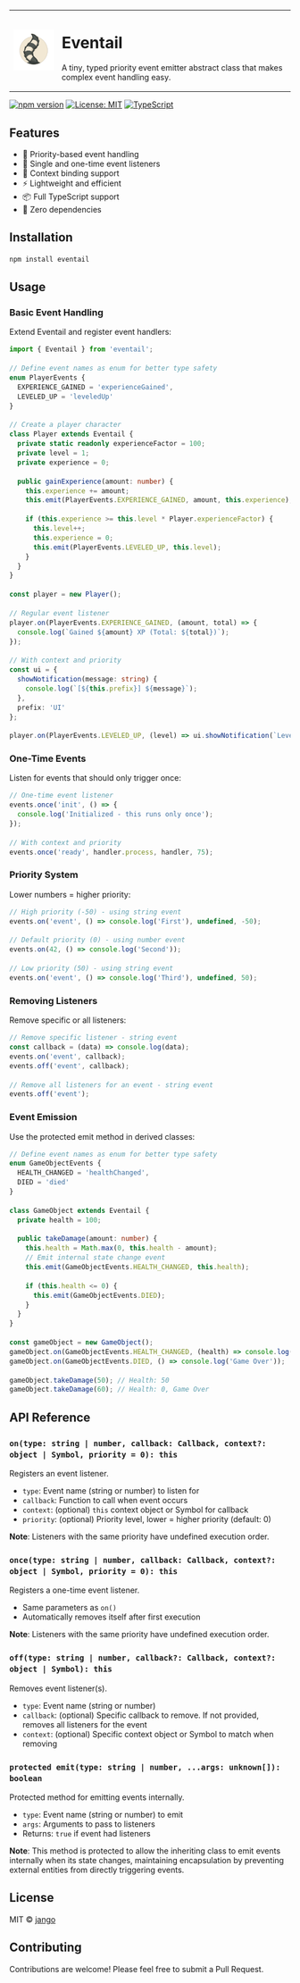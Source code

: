 <table>
<tr>
<td>
  <img src="assets/logotype.svg" alt="Eventail Logo" width="120">
</td>
<td>
  <h1>Eventail</h1>
  <p>A tiny, typed priority event emitter abstract class that makes complex event handling easy.</p>
</td>
</tr>
</table>

[![npm version](https://img.shields.io/npm/v/eventail.svg)](https://www.npmjs.com/package/eventail)
[![License: MIT](https://img.shields.io/badge/License-MIT-yellow.svg)](https://opensource.org/licenses/MIT)
[![TypeScript](https://img.shields.io/badge/TypeScript-%5E5.8.0-blue)](https://www.typescriptlang.org/)

## Features

- 🎯 Priority-based event handling
- 🌟 Single and one-time event listeners
- 🔄 Context binding support
- ⚡ Lightweight and efficient
- 📦 Full TypeScript support
- 🧪 Zero dependencies

## Installation

```bash
npm install eventail
```

## Usage

### Basic Event Handling

Extend Eventail and register event handlers:

```typescript
import { Eventail } from 'eventail';

// Define event names as enum for better type safety
enum PlayerEvents {
  EXPERIENCE_GAINED = 'experienceGained',
  LEVELED_UP = 'leveledUp'
}

// Create a player character
class Player extends Eventail {
  private static readonly experienceFactor = 100;
  private level = 1;
  private experience = 0;

  public gainExperience(amount: number) {
    this.experience += amount;
    this.emit(PlayerEvents.EXPERIENCE_GAINED, amount, this.experience);

    if (this.experience >= this.level * Player.experienceFactor) {
      this.level++;
      this.experience = 0;
      this.emit(PlayerEvents.LEVELED_UP, this.level);
    }
  }
}

const player = new Player();

// Regular event listener
player.on(PlayerEvents.EXPERIENCE_GAINED, (amount, total) => {
  console.log(`Gained ${amount} XP (Total: ${total})`);
});

// With context and priority
const ui = {
  showNotification(message: string) {
    console.log(`[${this.prefix}] ${message}`);
  },
  prefix: 'UI'
};

player.on(PlayerEvents.LEVELED_UP, (level) => ui.showNotification(`Level up! Now level ${level}`), ui, -10);  // High priority
```

### One-Time Events

Listen for events that should only trigger once:

```typescript
// One-time event listener
events.once('init', () => {
  console.log('Initialized - this runs only once');
});

// With context and priority
events.once('ready', handler.process, handler, 75);
```

### Priority System

Lower numbers = higher priority:

```typescript
// High priority (-50) - using string event
events.on('event', () => console.log('First'), undefined, -50);

// Default priority (0) - using number event
events.on(42, () => console.log('Second'));

// Low priority (50) - using string event
events.on('event', () => console.log('Third'), undefined, 50);
```

### Removing Listeners

Remove specific or all listeners:

```typescript
// Remove specific listener - string event
const callback = (data) => console.log(data);
events.on('event', callback);
events.off('event', callback);

// Remove all listeners for an event - string event
events.off('event');
```

### Event Emission

Use the protected emit method in derived classes:

```typescript
// Define event names as enum for better type safety
enum GameObjectEvents {
  HEALTH_CHANGED = 'healthChanged',
  DIED = 'died'
}

class GameObject extends Eventail {
  private health = 100;

  public takeDamage(amount: number) {
    this.health = Math.max(0, this.health - amount);
    // Emit internal state change event
    this.emit(GameObjectEvents.HEALTH_CHANGED, this.health);

    if (this.health <= 0) {
      this.emit(GameObjectEvents.DIED);
    }
  }
}

const gameObject = new GameObject();
gameObject.on(GameObjectEvents.HEALTH_CHANGED, (health) => console.log('Health:', health));
gameObject.on(GameObjectEvents.DIED, () => console.log('Game Over'));

gameObject.takeDamage(50); // Health: 50
gameObject.takeDamage(60); // Health: 0, Game Over
```

## API Reference

### `on(type: string | number, callback: Callback, context?: object | Symbol, priority = 0): this`
Registers an event listener.
- `type`: Event name (string or number) to listen for
- `callback`: Function to call when event occurs
- `context`: (optional) `this` context object or Symbol for callback
- `priority`: (optional) Priority level, lower = higher priority (default: 0)

**Note**: Listeners with the same priority have undefined execution order.

### `once(type: string | number, callback: Callback, context?: object | Symbol, priority = 0): this`
Registers a one-time event listener.
- Same parameters as `on()`
- Automatically removes itself after first execution

**Note**: Listeners with the same priority have undefined execution order.

### `off(type: string | number, callback?: Callback, context?: object | Symbol): this`
Removes event listener(s).
- `type`: Event name (string or number)
- `callback`: (optional) Specific callback to remove. If not provided, removes all listeners for the event
- `context`: (optional) Specific context object or Symbol to match when removing

### `protected emit(type: string | number, ...args: unknown[]): boolean`
Protected method for emitting events internally.
- `type`: Event name (string or number) to emit
- `args`: Arguments to pass to listeners
- Returns: `true` if event had listeners

**Note**: This method is protected to allow the inheriting class to emit events internally when its state changes, maintaining encapsulation by preventing external entities from directly triggering events.

## License

MIT © [jango](https://github.com/jango-git)

## Contributing

Contributions are welcome! Please feel free to submit a Pull Request.
